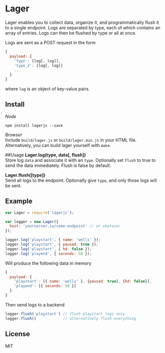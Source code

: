 # Lager
Lager enables you to collect data, organize it, and programmatically flush it to a single endpoint.  Logs are separated by type, each of which contains an array of entries.  Logs can then be flushed by type or all at once.

Logs are sent as a POST request in the form
```javascript
{
  payload: {
    'type': [log[, log]],
    'type_2': [log[, log]]
    ...
  }
}
```
where ```log``` is an object of key-value pairs.

## Install
*Node*
```
npm install lagerjs --save
```
*Browser*  
Include ```build/lager.js``` or ```build/lager.min.js``` in your HTML file.  Alternatively, you can build lager yourself with ```make```.

##Usage
**Lager.log(type, data[, flush])**  
Store log ```data``` and associate it with an ```type```.  Optionally set ```flush``` to true to send the data immediately.  Flush is false by default.

**Lager.flush([type])**  
Send all logs to the endpoint.  Optionally give ```type```, and only those logs will be sent.

## Example
```javascript
var Lager = require('lagerjs');

var logger = new Lager({
  host: 'yourserver.io/some-endpoint' // or whatever
});

logger.log('playstart', { name: 'wells' });
logger.log('playstart', { paused: true });
logger.log('playstart', { hd: false });
logger.log('playend', { seconds: 50 });
```

Will produce the following data in memory
```javascript
{
  payload: {
    'playstart': [{ name: 'wells' }, {paused: true}, {hd: false}],
    'playend': [{ seconds: 50 }]
  }
}
```
Then send logs to a backend
```javascript
logger.flush('playstart') // flush playstart logs only
logger.flush()            // alternatively flush everything

```

## License
MIT
